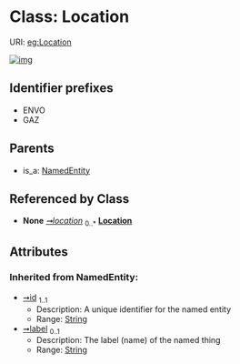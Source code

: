 
# Class: Location




URI: [eg:Location](http://w3id.org/ontogpt/environmental-metagenome/Location)


[![img](https://yuml.me/diagram/nofunky;dir:TB/class/[NamedEntity],[Study]-%20location%200..*>[Location&#124;id(i):string;label(i):string%20%3F],[NamedEntity]^-[Location],[Study])](https://yuml.me/diagram/nofunky;dir:TB/class/[NamedEntity],[Study]-%20location%200..*>[Location&#124;id(i):string;label(i):string%20%3F],[NamedEntity]^-[Location],[Study])

## Identifier prefixes

 * ENVO
 * GAZ

## Parents

 *  is_a: [NamedEntity](NamedEntity.md)

## Referenced by Class

 *  **None** *[➞location](study__location.md)*  <sub>0..\*</sub>  **[Location](Location.md)**

## Attributes


### Inherited from NamedEntity:

 * [➞id](namedEntity__id.md)  <sub>1..1</sub>
     * Description: A unique identifier for the named entity
     * Range: [String](types/String.md)
 * [➞label](namedEntity__label.md)  <sub>0..1</sub>
     * Description: The label (name) of the named thing
     * Range: [String](types/String.md)
